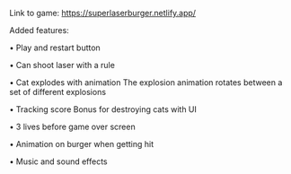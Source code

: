 Link to game: https://superlaserburger.netlify.app/

Added features:

• Play and restart button

• Can shoot laser with a rule

• Cat explodes with animation
  The explosion animation rotates between a set of different explosions

• Tracking score
  Bonus for destroying cats with UI

• 3 lives before game over screen

• Animation on burger when getting hit

• Music and sound effects
